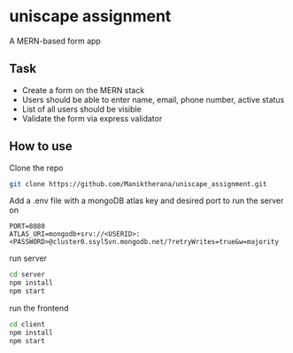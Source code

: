 # uniscape assignment
A MERN-based form app

## Task
- Create a form on the MERN stack
- Users should be able to enter name, email, phone number, active status
- List of all users should be visible
- Validate the form via express validator

## How to use

Clone the repo
```bash
git clone https://github.com/Maniktherana/uniscape_assignment.git
```

Add a .env file with a mongoDB atlas key and desired port to run the server on
```.env
PORT=8080
ATLAS_URI=mongodb+srv://<USERID>:<PASSWORD>@cluster0.ssyl5vn.mongodb.net/?retryWrites=true&w=majority
```

run server
```bash
cd server
npm install
npm start
```

run the frontend
```bash
cd client
npm install
npm start
```

